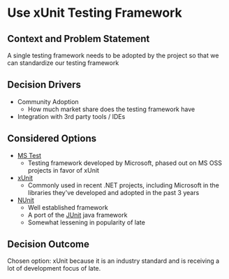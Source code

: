 ﻿# Use xUnit Testing Framework

## Context and Problem Statement

A single testing framework needs to be adopted by the project so that we can standardize our testing framework

## Decision Drivers

* Community Adoption
    * How much market share does the testing framework have
* Integration with 3rd party tools / IDEs

## Considered Options

* [MS Test](https://github.com/microsoft/testfx)
    * Testing framework developed by Microsoft, phased out on MS OSS projects in favor of xUnit
* [xUnit](https://xunit.net/)
    * Commonly used in recent .NET projects, including Microsoft in the libraries they've developed and adopted in the
      past 3 years
* [NUnit](https://nunit.org/)
    * Well established framework
    * A port of the [JUnit](https://junit.org/junit5/) java framework
    * Somewhat lessening in popularity of late

## Decision Outcome

Chosen option: xUnit because it is an industry standard and is receiving a lot of development focus of late.

